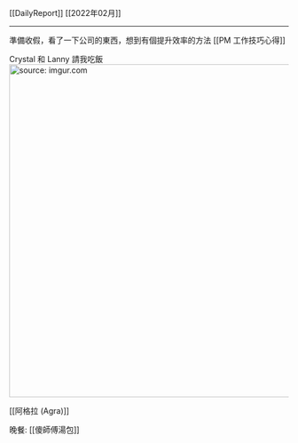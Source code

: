 [[DailyReport]]
[[2022年02月]]

---

準備收假，看了一下公司的東西，想到有個提升效率的方法 [[PM 工作技巧心得]]

Crystal 和 Lanny 請我吃飯
<a href="https://imgur.com/dGbGLXF"><img src="https://i.imgur.com/dGbGLXF.jpg" title="source: imgur.com" width="600px"/></a>

[[阿格拉 (Agra)]]

晚餐: [[傻師傅湯包]]